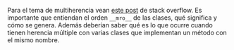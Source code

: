 Para el tema de multiherencia vean [este post](http://stackoverflow.com/questions/9939256/python-multiple-inheritance-function-overriding-and-listview-in-django) de stack overflow. Es importante que entiendan el orden `__mro__` de las clases, qué significa y cómo se genera. Además deberían saber qué es lo que ocurre cuando tienen herencia múltiple con varias clases que implementan un método con el mismo nombre.
